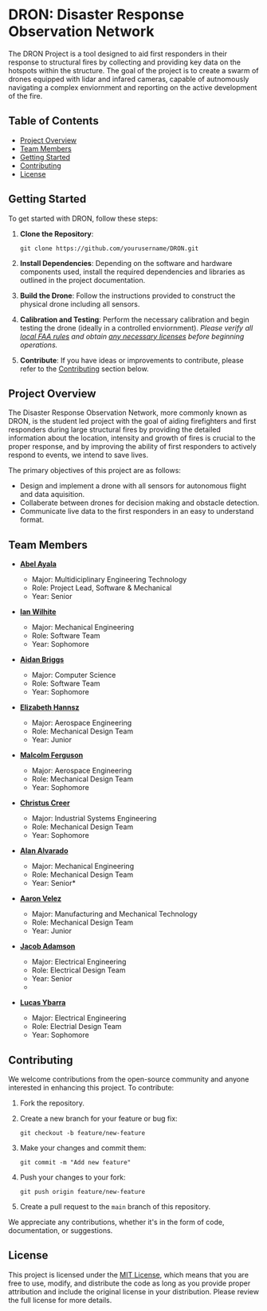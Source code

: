 # DRON: Disaster Response Observation Network

The DRON Project is a tool designed to aid first responders in their response to structural fires by collecting and providing key data on the hotspots within the structure. The goal of the project is to create a swarm of drones equipped with lidar and infared cameras, capable of autnomously navigating a complex enviornment and reporting on the active development of the fire.

## Table of Contents

- [Project Overview](#project-overview)
- [Team Members](#team-members)
- [Getting Started](#getting-started)
- [Contributing](#contributing)
- [License](#license)
<!--- 
- [Key Features](#key-features)
- [Hardware](#hardware)
-->

  
<!--
## Key Features

- **IMU Data Gathering**: Each drone works to self balance and steer using a dynamic control system hosted on each individual PI, which relies on the input data from the IMU sensor.

- **Customization**: The hand is personalized to Kaeden's specific needs, ensuring a comfortable fit and optimal functionality.

- **User-Friendly Interface**: The interface is designed to be easy to use and configure, making it accessible for Kaeden and their caregivers.

- **Continuous Improvement**: We are committed to ongoing development, incorporating feedback and advancements in EMG technology to enhance the hand's performance and capabilities.

## Hardware

- **Raspberry Pi Model 5**: The Pi acts as the host node for the on board ROS network, and handles the OpenCV image processing from the thermal and RGB cameras, as well as the IR and lidar interactions to generate usable data.
  - *RBG Camera*: The first camera that attaches to the PI is the RBG camera, mainly for testing and for potential manual control.
  - *Infared (IR) Camera*: The second camera that attaches to the PI is the IR camera, which is responsible for gathering the heat image for the
  - *Lidar Camera*: The lidar camera is responsible for gathering a point cloud for which the IR feed can be overlaid to generate a heat-point-cloud. 
  
- **Teensy Microcontroller (1/2)**: The first teensy serves as an interface to the IMU, and as the interface to the motor drivers. It works to bring only necessary data to the pi for processing, and to handle the brute of the PID-based dynamic control system work.
  - *IMU*: 
  - *Motor Driver(s)*: 

- **Teensy Microcontroller (2/2)**: The second teensy runs the communications, namely to the wifi node to communicate with other drones and to the final destination of the discovered data.
  - *Wifi module*: 

-->

## Getting Started

To get started with DRON, follow these steps:

1. **Clone the Repository**:
   ```
   git clone https://github.com/yourusername/DRON.git
   ```

2. **Install Dependencies**: Depending on the software and hardware components used, install the required dependencies and libraries as outlined in the project documentation.

3. **Build the Drone**: Follow the instructions provided to construct the physical drone including all sensors. 

4. **Calibration and Testing**: Perform the necessary calibration and begin testing the drone (ideally in a controlled enviornment). *Please verify all [local FAA rules](https://www.faa.gov/uas/resources/community_engagement/no_drone_zone) and obtain [any necessary licenses](https://www.faa.gov/uas/commercial_operators/become_a_drone_pilot) before beginning operations.*

5. **Contribute**: If you have ideas or improvements to contribute, please refer to the [Contributing](#contributing) section below.

## Project Overview

The Disaster Response Observation Network, more commonly known as DRON, is the student led project with the goal of aiding firefighters and first responders during large structural fires by providing the detailed information about the location, intensity and growth of fires is crucial to the proper response, and by improving the ability of first responders to actively respond to events, we intend to save lives. 

The primary objectives of this project are as follows:
- Design and implement a drone with all sensors for autonomous flight and data aquisition.
- Collaberate between drones for decision making and obstacle detection.
- Communicate live data to the first responders in an easy to understand format.

## Team Members

- **[Abel Ayala](https://www.linkedin.com/in/ug-abel-ayala-co2024/)**
  - Major: Multidiciplinary Engineering Technology
  - Role: Project Lead, Software & Mechanical
  - Year: Senior

- **[Ian Wilhite](https://www.linkedin.com/in/ian-wilhite)**
  - Major: Mechanical Engineering
  - Role: Software Team
  - Year: Sophomore

- **[Aidan Briggs](https://www.linkedin.com/in/aidan-briggs-108297250/)**
  - Major: Computer Science
  - Role: Software Team
  - Year: Sophomore

- **[Elizabeth Hannsz](https://www.linkedin.com/in/elizabeth-hannsz-2932a51ba/)**
  - Major: Aerospace Engineering
  - Role: Mechanical Design Team
  - Year: Junior
    
- **[Malcolm Ferguson](https://www.linkedin.com/in/malcolmkferguson)**
  - Major: Aerospace Engineering
  - Role: Mechanical Design Team
  - Year: Sophomore
    
- **[Christus Creer](https://www.linkedin.com/in/fpchristuscreer)**
  - Major: Industrial Systems Engineering
  - Role: Mechanical Design Team
  - Year: Sophomore

- **[Alan Alvarado](https://www.linkedin.com/in/alan-alvarado-1797102ab)**
  - Major: Mechanical Engineering
  - Role: Mechanical Design Team
  - Year: Senior*

- **[Aaron Velez](https://www.linkedin.com/in/aaron-velez-1083bb2b4)**
  - Major: Manufacturing and Mechanical Technology
  - Role: Mechanical Design Team
  - Year: Junior
 
- **[Jacob Adamson](https://www.linkedin.com/in/jacob-adamson/)**
  - Major: Electrical Engineering
  - Role: Electrical Design Team
  - Year: Senior
  - 
- **[Lucas Ybarra](https://www.linkedin.com/in/lucas-ybarra-847ba72b6/)**
  - Major: Electrical Engineering
  - Role: Electrial Design Team
  - Year: Sophomore

## Contributing 

We welcome contributions from the open-source community and anyone interested in enhancing this project. To contribute:

1. Fork the repository.

2. Create a new branch for your feature or bug fix:

   ```
   git checkout -b feature/new-feature
   ```

3. Make your changes and commit them:

   ```
   git commit -m "Add new feature"
   ```

4. Push your changes to your fork:

   ```
   git push origin feature/new-feature
   ```

5. Create a pull request to the `main` branch of this repository.

We appreciate any contributions, whether it's in the form of code, documentation, or suggestions.

## License

This project is licensed under the [MIT License](LICENSE), which means that you are free to use, modify, and distribute the code as long as you provide proper attribution and include the original license in your distribution. Please review the full license for more details.
